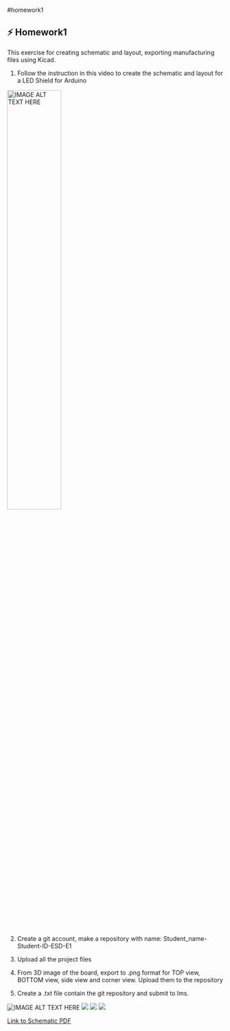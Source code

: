 #homework1
## ⚡ Homework1
This exercise for creating schematic and layout, exporting manufacturing files using Kicad.
1. Follow the instruction in this video to create the schematic and layout for a LED Shield for Arduino

[<img src="https://www.youtube.com/img/desktop/yt_1200.png" alt="IMAGE ALT TEXT HERE" width="50%">](https://www.youtube.com/watch?v=mo-Nork2a5M&t=487s)




2. Create a git account, make a repository with name: Student_name-Student-ID-ESD-E1

3. Upload all the project files

4. From 3D image of the board, export to .png format for TOP view, BOTTOM view, side view and corner view. Upload them to the repository

5. Create a .txt file contain the git repository and submit to lms.


![IMAGE ALT TEXT HERE](https://github.com/hoangphuchvcx02/LuongHoangPhuc_2010525_ESD-E1/blob/main/homework1/3d_bottom_view.png)
![](https://github.com/hoangphuchvcx02/LuongHoangPhuc_2010525_ESD-E1/blob/main/homework1/3d_corner_view.png)
![](https://github.com/hoangphuchvcx02/LuongHoangPhuc_2010525_ESD-E1/blob/main/homework1/3d_side_view.png)
![](https://github.com/hoangphuchvcx02/LuongHoangPhuc_2010525_ESD-E1/blob/main/homework1/3d_top_view.png)


[Link to Schematic PDF](https://github.com/hoangphuchvcx02/LuongHoangPhuc_2010525_ESD-E1/blob/main/homework1/schematic.pdf)

